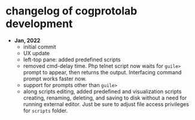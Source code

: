 # changelog of cogprotolab development

- **Jan, 2022**
    - initial commit
    - UX update
    - left-top pane: added predefined scripts
    - removed cmd-delay time. Php telnet script now waits for `guile>` prompt to appear,
    then returns the output. Interfacing command prompt works faster now.
    - support for prompts other than `guile>`
    - along scripts editing, added predefined and visualization scripts creating, renaming,
    deleting, and saving to disk without a need for running external editor. Just be sure
    to adjust file access privileges for `scripts` folder.

